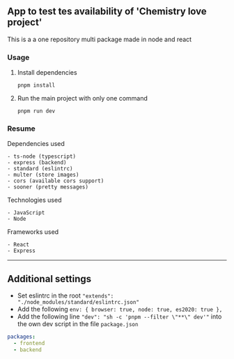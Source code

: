 ## App to test tes availability of 'Chemistry love project'

This is a a one repository multi package made in node and react

### Usage

1. Install dependencies

   `pnpm install`

2. Run the main project with only one command

   `pnpm run dev`

### Resume

Dependencies used

    - ts-node (typescript)
    - express (backend)
    - standard (eslintrc)
    - multer (store images)
    - cors (available cors support)
    - sooner (pretty messages)

Technologies used

    - JavaScript
    - Node

Frameworks used

    - React
    - Express

---

## Additional settings

- Set eslintrc in the root `"extends": "./node_modules/standard/eslintrc.json"`
- Add the following `env: { browser: true, node: true, es2020: true },`
- Add the following line `"dev": "sh -c 'pnpm --filter \"**\" dev'"` into the own dev script in the file `package.json`

```yaml
packages:
  - frontend
  - backend
```
